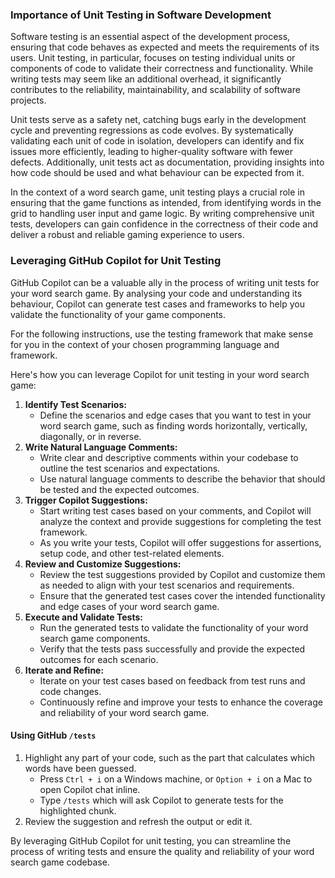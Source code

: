 ### Importance of Unit Testing in Software Development

Software testing is an essential aspect of the development process, ensuring that code behaves as expected and meets the requirements of its users. Unit testing, in particular, focuses on testing individual units or components of code to validate their correctness and functionality. While writing tests may seem like an additional overhead, it significantly contributes to the reliability, maintainability, and scalability of software projects.

Unit tests serve as a safety net, catching bugs early in the development cycle and preventing regressions as code evolves. By systematically validating each unit of code in isolation, developers can identify and fix issues more efficiently, leading to higher-quality software with fewer defects. Additionally, unit tests act as documentation, providing insights into how code should be used and what behaviour can be expected from it.

In the context of a word search game, unit testing plays a crucial role in ensuring that the game functions as intended, from identifying words in the grid to handling user input and game logic. By writing comprehensive unit tests, developers can gain confidence in the correctness of their code and deliver a robust and reliable gaming experience to users.

### Leveraging GitHub Copilot for Unit Testing

GitHub Copilot can be a valuable ally in the process of writing unit tests for your word search game. By analysing your code and understanding its behaviour, Copilot can generate test cases and frameworks to help you validate the functionality of your game components.

For the following instructions, use the testing framework that make sense for you in the context of your chosen programming language and framework.

Here's how you can leverage Copilot for unit testing in your word search game:

1. **Identify Test Scenarios:**
   - Define the scenarios and edge cases that you want to test in your word search game, such as finding words horizontally, vertically, diagonally, or in reverse.
2. **Write Natural Language Comments:**
   - Write clear and descriptive comments within your codebase to outline the test scenarios and expectations.
   - Use natural language comments to describe the behavior that should be tested and the expected outcomes.
3. **Trigger Copilot Suggestions:**
   - Start writing test cases based on your comments, and Copilot will analyze the context and provide suggestions for completing the test framework.
   - As you write your tests, Copilot will offer suggestions for assertions, setup code, and other test-related elements.
4. **Review and Customize Suggestions:**
   - Review the test suggestions provided by Copilot and customize them as needed to align with your test scenarios and requirements.
   - Ensure that the generated test cases cover the intended functionality and edge cases of your word search game.
5. **Execute and Validate Tests:**
   - Run the generated tests to validate the functionality of your word search game components.
   - Verify that the tests pass successfully and provide the expected outcomes for each scenario.
6. **Iterate and Refine:**
   - Iterate on your test cases based on feedback from test runs and code changes.
   - Continuously refine and improve your tests to enhance the coverage and reliability of your word search game.

#### Using GitHub `/tests`

1. Highlight any part of your code, such as the part that calculates which words have been guessed.
   - Press `Ctrl + i` on a Windows machine, or `Option + i` on a Mac to open Copilot chat inline.
   - Type `/tests` which will ask Copilot to generate tests for the highlighted chunk.
2. Review the suggestion and refresh the output or edit it. 

By leveraging GitHub Copilot for unit testing, you can streamline the process of writing tests and ensure the quality and reliability of your word search game codebase.
